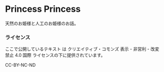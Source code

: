 # Princess Princess
天然のお姫様と人工のお姫様のお話。

### ライセンス
ここで公開しているテキスト は クリエイティブ・コモンズ 表示 - 非営利 - 改変禁止 4.0 国際 ライセンスの下に提供されています。

CC-BY-NC-ND
